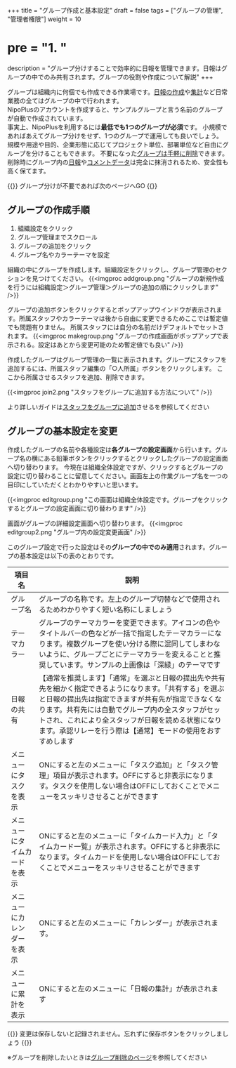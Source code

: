 +++
title = "グループ作成と基本設定"
draft = false
tags = ["グループの管理", "管理者権限"]
weight = 10
# pre = "<b>1. </b>"
description = "グループ分けすることで効率的に日報を管理できます。日報はグループの中でのみ共有されます。グループの役割や作成について解説"
+++


グループは組織内に何個でも作成できる作業場です。[日報の作成](/report/write/)や[集計](/report/totalling/)など日常業務の全てはグループの中で行われます。  
NipoPlusのアカウントを作成すると、サンプルグループと言う名前のグループが自動で作成されています。  
事実上、NipoPlusを利用するには**最低でも1つのグループが必須**です。
小規模であればあえてグループ分けをせず、1つのグループで運用しても良いでしょう。
規模や用途や目的、企業形態に応じてプロジェクト単位、部署単位など自由にグループを分けることもできます。
不要になった[グループは手軽に削除](/remove/group/)できます。削除時にグループ内の[日報](/report/read/list/)や[コメントデータ](/report/read/comment/)は完全に抹消されるため、安全性も高く保てます。

{{<alice pos="right" icon="ok">}}
グループ分けが不要であれば次のページへGO
{{</alice>}}

## グループの作成手順

1. 組織設定をクリック
1. グループ管理までスクロール
1. グループの追加をクリック
1. グループ名やカラーテーマを設定

組織の中にグループを作成します。組織設定をクリックし、グループ管理のセクションを見つけてください。
{{<imgproc addgroup.png "グループの新規作成を行うには組織設定＞グループ管理＞グループの追加の順にクリックします" />}}

グループの追加ボタンをクリックするとポップアップウインドウが表示されます。所属スタッフやカラーテーマは後から自由に変更できるためここでは暫定値でも問題有りません。
所属スタッフには自分の名前だけデフォルトでセットされます。
{{<imgproc makegroup.png "グループの作成画面がポップアップで表示される。設定はあとから変更可能のため暫定値でも良い" />}}

作成したグループはグループ管理の一覧に表示されます。グループにスタッフを追加するには、所属スタッフ編集の「○人所属」ボタンをクリックします。
ここから所属させるスタッフを追加、削除できます。

{{<imgproc join2.png "スタッフをグループに追加する方法について" />}}

より詳しいガイドは[スタッフをグループに追加](/org/staff/assign/)させるを参照してください

## グループの基本設定を変更

作成したグループの名前や各種設定は**各グループの設定画面**から行います。グループ名の横にある鉛筆ボタンをクリックするとクリックしたグループの設定画面へ切り替わります。
今現在は組織全体設定ですが、クリックするとグループの設定に切り替わることに留意してください。画面左上の作業グループ名を一つの目印にしていただくとわかりやすいと思います。

{{<imgproc editgroup.png "この画面は組織全体設定です。グループをクリックするとグループの設定画面に切り替わります" />}}

画面がグループの詳細設定画面へ切り替わります。
{{<imgproc editgroup2.png "グループ内の設定変更画面" />}}

このグループ設定で行った設定はその**グループの中でのみ適用**されます。グループの基本設定は以下の表のとおりです。

|項目名|説明|
|---|---|
|グループ名|グループの名称です。左上のグループ切替などで使用されるためわかりやすく短い名称にしましょう|
|テーマカラー|グループのテーマカラーを変更できます。アイコンの色やタイトルバーの色などが一括で指定したテーマカラーになります。複数グループを使い分ける際に混同してしまわないように、グループごとにテーマカラーを変えることと推奨しています。サンプルの上画像は「深緑」のテーマです|
|日報の共有|【通常を推奨します】「通常」を選ぶと日報の提出先や共有先を細かく指定できるようになります。「共有する」を選ぶと日報の提出先は指定できますが共有先が指定できなくなります。共有先には自動でグループ内の全スタッフがセットされ、これにより全スタッフが日報を読める状態になります。承認リレーを行う際は【通常】モードの使用をおすすめします|
|メニューにタスクを表示|ONにすると左のメニューに「タスク追加」と「タスク管理」項目が表示されます。OFFにすると非表示になります。タスクを使用しない場合はOFFにしておくことでメニューをスッキリさせることができます|
|メニューにタイムカードを表示|ONにすると左のメニューに「タイムカード入力」と「タイムカード一覧」が表示されます。OFFにすると非表示になります。タイムカードを使用しない場合はOFFにしておくことでメニューをスッキリさせることができます|
|メニューにカレンダーを表示|ONにすると左のメニューに「カレンダー」が表示されます。|
|メニューに累計を表示|ONにすると左のメニューに「日報の集計」が表示されます|

{{<alice pos="right" icon="here">}}
変更は保存しないと記録されません。忘れずに保存ボタンをクリックしましょう
{{</alice>}}

※グループを削除したいときは[グループ削除のページ](/remove/group/)を参照してください
